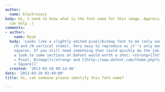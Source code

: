 ```yaml
---
author:
  name: blackrosezy
body: Hi, I need to know what is the font name for this image. Appreciate for anybody
  can help :)
comments:
- author:
    name: Ryuk
  body: 'Looks like a slightly edited pixel/bitmap font to me (only need to extend
    /H and /N vertical stems). Very easy to reproduce as it''s only made with identical
    squares. If you still need something that could quickly do the job, may be having
    a look to some sections at DaFont would worth a shot: <strong>[[http://www.dafont.com/bitmap.php|Bitmap
    > Pixel, Bitmap]]</strong> and [[http://www.dafont.com/theme.php?cat=301|Techno
    > Square]]'
  created: '2013-03-28 09:14:46'
date: '2013-03-28 03:49:00'
title: Hi, can someone please identify this font name?

---
```

